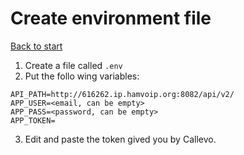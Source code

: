 # Create environment file
[Back to start](../README.md#menu)


1. Create a file called `.env`
2. Put the follo wing variables:
```
API_PATH=http://616262.ip.hamvoip.org:8082/api/v2/
APP_USER=<email, can be empty>
APP_PASS=<password, can be empty>
APP_TOKEN=
```
3. Edit and paste the token gived you by Callevo.
